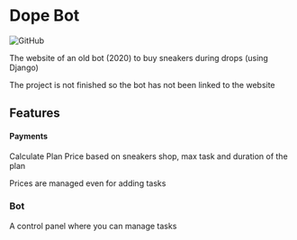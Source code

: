 # Dope Bot

![GitHub](https://img.shields.io/github/license/Nikappa57/dope-bot?style=for-the-badge)

The website of an old bot (2020) to buy sneakers during drops (using Django)

The project is not finished so the bot has not been linked to the website
## Features

#### Payments
Calculate Plan Price based on sneakers shop, max task and duration of the plan

Prices are managed even for adding tasks

### Bot
A control panel where you can manage tasks 
